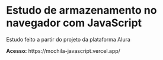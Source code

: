 <h1>Estudo de armazenamento no navegador com JavaScript</h1>
<p>Estudo feito a partir do projeto da plataforma Alura </p> 
<strong>Acesso:</strong> https://mochila-javascript.vercel.app/